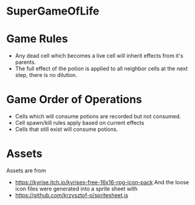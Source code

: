 # SuperGameOfLife


# Game Rules
* Any dead cell which becomes a live cell will inherit effects from it's parents.
* The full effect of the potion is applied to all neighbor cells at the next step, there is no dilution.

# Game Order of Operations
* Cells which will consume potions are recorded but not consumed.
* Cell spawn/kill rules apply based on current effects
* Cells that still exist will consume potions.

# Assets
Assets are from
* https://kyrise.itch.io/kyrises-free-16x16-rpg-icon-pack
And the loose icon files were generated into a sprite sheet with
* https://github.com/krzysztof-o/spritesheet.js

